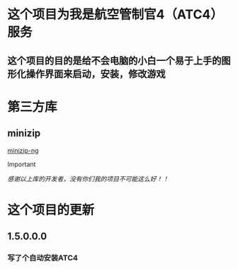 # 这个项目为我是航空管制官4（ATC4）服务
## 这个项目的目的是给不会电脑的小白一个易于上手的图形化操作界面来启动，安装，修改游戏
# 第三方库
## minizip
[minizip-ng](https://github.com/zlib-ng/minizip-ng)
> [!IMPORTANT]
> *感谢以上库的开发者，没有你们我的项目不可能这么好！！*
# 这个项目的更新
## 1.5.0.0.0
### 写了个自动安装ATC4